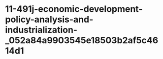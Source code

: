 # 11-491j-economic-development-policy-analysis-and-industrialization-_052a84a9903545e18503b2af5c4614d1